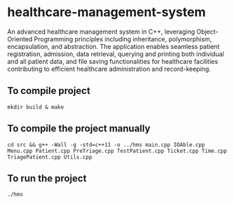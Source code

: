 # healthcare-management-system

An advanced healthcare management system in C++, leveraging Object-Oriented Programming principles including inheritance, polymorphism, encapsulation, and abstraction. The application enables seamless patient registration, admission, data retrieval, querying and printing both individual and all patient data, and file saving functionalities for healthcare facilities contributing to efficient healthcare administration and record-keeping.

## To compile project

```
mkdir build & make
```

## To compile the project manually

```
cd src && g++ -Wall -g -std=c++11 -o ../hms main.cpp IOAble.cpp Menu.cpp Patient.cpp PreTriage.cpp TestPatient.cpp Ticket.cpp Time.cpp TriagePatient.cpp Utils.cpp
```

## To run the project

```
./hms
```
